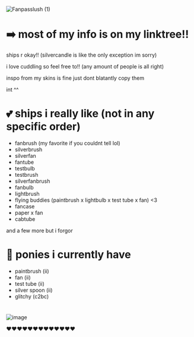![Fanpasslush (1)](https://github.com/user-attachments/assets/5ddf6d92-6ac3-4afe-814b-93a41accee91)

# ➡️ most of my info is on my linktree!!

ships r okay!! (silvercandle is like the only exception im sorry)

i love cuddling so feel free to!! (any amount of people is all right)

inspo from my skins is fine just dont blatantly copy them

int ^^

# 💕 ships i really like (not in any specific order)
- fanbrush (my favorite if you couldnt tell lol)
- silverbrush
- silverfan
- fantube
- testbulb
- testbrush
- silverfanbrush
- fanbulb
- lightbrush
- flying buddies (paintbrush x lightbulb x test tube x fan) <3
- fancase
- paper x fan
- cabtube

and a few more but i forgor

# 🐴 ponies i currently have
- paintbrush (ii)
- fan (ii)
- test tube (ii)
- silver spoon (ii)
- glitchy (c2bc)
#

![image](https://github.com/user-attachments/assets/0d3e3501-8c4d-4ec1-9550-4426a033fc4c)

❤️❤️❤️❤️❤️❤️❤️❤️❤️❤️❤️❤️❤️


